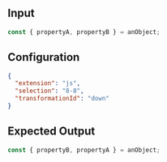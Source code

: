 
## Input
```javascript input
const { propertyA, propertyB } = anObject;
```

## Configuration
```json configuration
{
  "extension": "js",
  "selection": "8-8",
  "transformationId": "down"
}
```

## Expected Output
```javascript expected output
const { propertyB, propertyA } = anObject;
```

